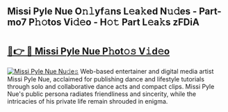 ## Missi Pyle Nue O𝚗𝚕yf𝚊ns L𝚎a𝚔ed N𝚞𝚍es - Part-mo7 P𝚑𝚘tos Vi𝚍𝚎o - H𝚘𝚝 Part L𝚎a𝚔s zFDiA

# <h2><a href="http://kf6xysm.oniu.top/?m=Missi+Pyle+Nue">🔗👉 🔴 Missi Pyle Nue P𝚑ot𝚘𝚜 V𝚒d𝚎o</a></h2>

[![Missi Pyle Nue Nu𝚍e𝚜](https://i.imgur.com/0qMVB7G.gif)](http://kf6xysm.oniu.top/?m=Missi+Pyle+Nue)
Web-based entertainer and digital media artist Missi Pyle Nue, acclaimed for publishing dance and lifestyle tutorials through solo and collaborative dance acts and compact clips. Missi Pyle Nue's public persona radiates friendliness and sincerity, while the intricacies of his private life remain shrouded in enigma.  
